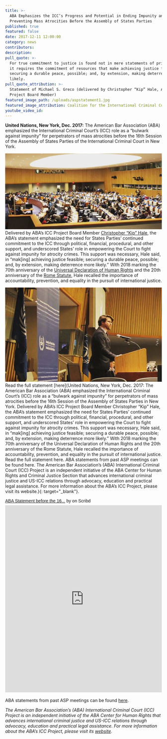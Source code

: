 ```yaml
---
title: >-
  ABA Emphasizes the ICC’s Progress and Potential in Ending Impunity and
  Preventing Mass Atrocities Before the Assembly of States Parties
published: true
featured: false
date: 2017-12-11 12:00:00
category: news
contributors:
description:
pull_quote: >-
  For true commitment to justice is found not in mere statements of principle;
  it requires the commitment of resources that make achieving justice feasible;
  securing a durable peace, possible; and, by extension, making deterrence more
  likely.
pull_quote_attribution: >-
  Statement of Michael S. Greco (delivered by Christopher “Kip” Hale, ABA’s ICC
  Project Board Member)
featured_image_path: /uploads/aspstatement1.jpg
featured_image_attribution: Coalition for the International Criminal Court (CC BY-NC-ND 2.0)
youtube_video_id:
---
```


**United Nations, New York, Dec. 2017:** The American Bar Association (ABA) emphasized the International Criminal Court’s (ICC) role as a “bulwark against impunity” for perpetrators of mass atrocities before the 16th Session of the Assembly of States Parties of the International Criminal Court in New York.

![](/uploads/aspstatement3.jpg)Delivered by ABA’s ICC Project Board Member [Christopher “Kip” Hale](https://www.aba-icc.org/board-of-advisors/christopher-kip-hale/), the ABA’s statement emphasized the need for States Parties’ continued commitment to the ICC through political, financial, procedural, and other support, and underscored States’ role in empowering the Court to fight against impunity for atrocity crimes. This support was necessary, Hale said, in “mak[ing] achieving justice feasible; securing a durable peace, possible; and, by extension, making deterrence more likely.” With 2018 marking the 70th anniversary of the [Universal Declaration of Human Rights](https://www.humanrights70.org/#home) and the 20th anniversary of the [Rome Statute](https://www.icc-cpi.int/romestatute20), Hale recalled the importance of accountability, prevention, and equality in the pursuit of international justice.

![](/uploads/aspstatement2.jpg)Read the full statement [here](United Nations, New York, Dec. 2017: The American Bar Association (ABA) emphasized the International Criminal Court’s (ICC) role as a “bulwark against impunity” for perpetrators of mass atrocities before the 16th Session of the Assembly of States Parties in New York.   Delivered by ABA’s ICC Project Board Member Christopher “Kip” Hale, the ABA’s statement emphasized the need for States Parties’ continued commitment to the ICC through political, financial, procedural, and other support, and underscored States’ role in empowering the Court to fight against impunity for atrocity crimes. This support was necessary, Hale said, in “mak[ing] achieving justice feasible; securing a durable peace, possible; and, by extension, making deterrence more likely.” With 2018 marking the 70th anniversary of the Universal Declaration of Human Rights and the 20th anniversary of the Rome Statute, Hale recalled the importance of accountability, prevention, and equality in the pursuit of international justice.    Read the full statement here. ABA statements from past ASP meetings can be found here. The American Bar Association’s (ABA) International Criminal Court (ICC) Project is an independent initiative of the ABA Center for Human Rights and Criminal Justice Section that advances international criminal justice and US-ICC relations through advocacy, education and practical legal assistance. For more information about the ABA’s ICC Project, please visit its website.){: target="_blank"}. 



<p  style="   margin: 12px auto 6px auto;   font-family: Helvetica,Arial,Sans-serif;   font-style: normal;   font-variant: normal;   font-weight: normal;   font-size: 14px;   line-height: normal;   font-size-adjust: none;   font-stretch: normal;   -x-system-font: none;   display: block;"   ><a title="View ABA Statement before the 16th Session of the Assembly of States Parties of the International Criminal Court (Dec. 2017) on Scribd" href="https://www.scribd.com/document/396981602/ABA-Statement-before-the-16th-Session-of-the-Assembly-of-States-Parties-of-the-International-Criminal-Court-Dec-2017#from_embed"  style="text-decoration: underline;">ABA Statement before the 16...</a> by <a title="View 's profile on Scribd" href="undefined#from_embed"  style="text-decoration: underline;"></a> on Scribd</p><iframe class="scribd_iframe_embed" title="ABA Statement before the 16th Session of the Assembly of States Parties of the International Criminal Court (Dec. 2017)" src="https://www.scribd.com/embeds/396981602/content?start_page=1&view_mode=scroll&show_recommendations=false&access_key=key-cO1PaViUn2uLaXiGVcSF" data-auto-height="true" data-aspect-ratio="null" scrolling="no" width="100%" height="600" frameborder="0"></iframe>


ABA statements from past ASP meetings can be found [here](https://www.international-criminal-justice-today.org/news/aba-stresses-the-importance-of-judicial-independence-and-empowerment-before-the-icc-assembly-of-states-parties/).

*The American Bar Association’s (ABA) International Criminal Court (ICC) Project is an independent initiative of the ABA Center for Human Rights that advances international criminal justice and US-ICC relations through advocacy, education and practical legal assistance. For more information about the ABA’s ICC Project, please visit its&nbsp;[website](www.aba-icc.org).*